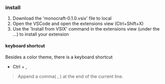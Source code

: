 ### install
1. Download the 'monocraft-0.1.0.vsix' file to local
1. Open the VSCode and open the extensions view (Ctrl+Shift+X)
1. Use the 'Install from VSIX' command in the extensions view (under the ...) to install your extension

#### keyboard shortcut
Besides a color theme, there is a keyboard shortcut
* Ctrl + ,
> Append a comma( , ) at the end of the current line.
